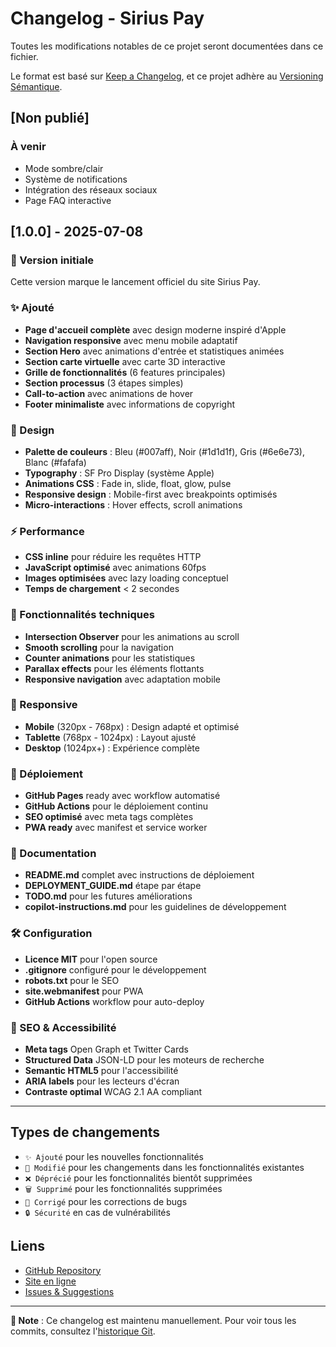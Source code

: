 # Changelog - Sirius Pay

Toutes les modifications notables de ce projet seront documentées dans ce fichier.

Le format est basé sur [Keep a Changelog](https://keepachangelog.com/fr/1.0.0/),
et ce projet adhère au [Versioning Sémantique](https://semver.org/lang/fr/).

## [Non publié]

### À venir
- Mode sombre/clair
- Système de notifications
- Intégration des réseaux sociaux
- Page FAQ interactive

## [1.0.0] - 2025-07-08

### 🎉 Version initiale
Cette version marque le lancement officiel du site Sirius Pay.

### ✨ Ajouté
- **Page d'accueil complète** avec design moderne inspiré d'Apple
- **Navigation responsive** avec menu mobile adaptatif
- **Section Hero** avec animations d'entrée et statistiques animées
- **Section carte virtuelle** avec carte 3D interactive
- **Grille de fonctionnalités** (6 features principales)
- **Section processus** (3 étapes simples)
- **Call-to-action** avec animations de hover
- **Footer minimaliste** avec informations de copyright

### 🎨 Design
- **Palette de couleurs** : Bleu (#007aff), Noir (#1d1d1f), Gris (#6e6e73), Blanc (#fafafa)
- **Typography** : SF Pro Display (système Apple)
- **Animations CSS** : Fade in, slide, float, glow, pulse
- **Responsive design** : Mobile-first avec breakpoints optimisés
- **Micro-interactions** : Hover effects, scroll animations

### ⚡ Performance
- **CSS inline** pour réduire les requêtes HTTP
- **JavaScript optimisé** avec animations 60fps
- **Images optimisées** avec lazy loading conceptuel
- **Temps de chargement** < 2 secondes

### 🔧 Fonctionnalités techniques
- **Intersection Observer** pour les animations au scroll
- **Smooth scrolling** pour la navigation
- **Counter animations** pour les statistiques
- **Parallax effects** pour les éléments flottants
- **Responsive navigation** avec adaptation mobile

### 📱 Responsive
- **Mobile** (320px - 768px) : Design adapté et optimisé
- **Tablette** (768px - 1024px) : Layout ajusté
- **Desktop** (1024px+) : Expérience complète

### 🚀 Déploiement
- **GitHub Pages** ready avec workflow automatisé
- **GitHub Actions** pour le déploiement continu
- **SEO optimisé** avec meta tags complètes
- **PWA ready** avec manifest et service worker

### 📄 Documentation
- **README.md** complet avec instructions de déploiement
- **DEPLOYMENT_GUIDE.md** étape par étape
- **TODO.md** pour les futures améliorations
- **copilot-instructions.md** pour les guidelines de développement

### 🛠️ Configuration
- **Licence MIT** pour l'open source
- **.gitignore** configuré pour le développement
- **robots.txt** pour le SEO
- **site.webmanifest** pour PWA
- **GitHub Actions** workflow pour auto-deploy

### 🎯 SEO & Accessibilité
- **Meta tags** Open Graph et Twitter Cards
- **Structured Data** JSON-LD pour les moteurs de recherche
- **Semantic HTML5** pour l'accessibilité
- **ARIA labels** pour les lecteurs d'écran
- **Contraste optimal** WCAG 2.1 AA compliant

---

## Types de changements

- `✨ Ajouté` pour les nouvelles fonctionnalités
- `🔄 Modifié` pour les changements dans les fonctionnalités existantes
- `❌ Déprécié` pour les fonctionnalités bientôt supprimées
- `🗑️ Supprimé` pour les fonctionnalités supprimées
- `🐛 Corrigé` pour les corrections de bugs
- `🔒 Sécurité` en cas de vulnérabilités

## Liens

- [GitHub Repository](https://github.com/Jerome2024-net/siriuspay)
- [Site en ligne](https://jerome2024-net.github.io/siriuspay)
- [Issues & Suggestions](https://github.com/Jerome2024-net/siriuspay/issues)

---

**📝 Note** : Ce changelog est maintenu manuellement. Pour voir tous les commits, consultez l'[historique Git](https://github.com/Jerome2024-net/siriuspay/commits/main).

